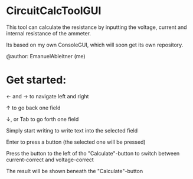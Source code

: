 # CircuitCalcToolGUI
This tool can calculate the resistance by inputting the voltage, current and internal resistance of the ammeter. 

Its based on my own ConsoleGUI, which will soon get its own repository. 

@author: EmanuelAbleitner (me)

# Get started: 
← and → to navigate left and right

↑ to go back one field

↓, or Tab to go forth one field

Simply start writing to write text into the selected field

Enter to press a button (the selected one will be pressed)

Press the button to the left of tho "Calculate"-button to switch between current-correct and voltage-correct 

The result will be shown beneath the "Calculate"-button 
